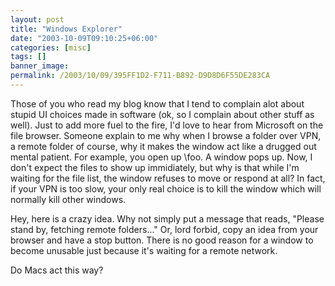 ```yaml
---
layout: post
title: "Windows Explorer"
date: "2003-10-09T09:10:25+06:00"
categories: [misc]
tags: []
banner_image: 
permalink: /2003/10/09/395FF1D2-F711-B892-D9D8D6F55DE283CA
---
```


Those of you who read my blog know that I tend to complain alot about stupid UI choices made in software (ok, so I complain about other stuff as well). Just to add more fuel to the fire, I'd love to hear from Microsoft on the file browser. Someone explain to me why when I browse a folder over VPN, a remote folder of course, why it makes the window act like a drugged out mental patient. For example, you open up \\foo. A window pops up. Now, I don't expect the files to show up immidiately, but why is that while I'm waiting for the file list, the window refuses to move or respond at all? In fact, if your VPN is too slow, your only real choice is to kill the window which will normally kill other windows.

Hey, here is a crazy idea. Why not simply put a message that reads, "Please stand by, fetching remote folders..." Or, lord forbid, copy an idea from your browser and have a stop button. There is no good reason for a window to become unusable just because it's waiting for a remote network.

Do Macs act this way?